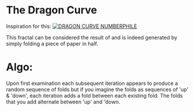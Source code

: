 # The Dragon Curve
Inspiration for this:
[![DRAGON CURVE NUMBERPHILE](https://img.youtube.com/vi/wCyC-K_PnRY/0.jpg)](https://www.youtube.com/watch?v=wCyC-K_PnRY)

This fractal can be considered the result of and is indeed generated by simply folding a piece of paper in half.
# Algo:
Upon first examination each subsequent iteration appears to produce a random sequence of folds but if you imagine the folds as sequences of 'up' & 'down', each iteration adds a fold between each existing fold. The folds that you add alternate between 'up' and 'down.

